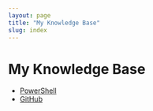 ```yaml
---
layout: page
title: "My Knowledge Base"
slug: index
---
```

# My Knowledge Base
- [PowerShell](https://dzmitry-h.github.io/personalbrand/KB_Powershell/kb_for_powershell/)
- [GitHub](https://dzmitry-h.github.io/personalbrand/kb_github/kb_for_github/)
